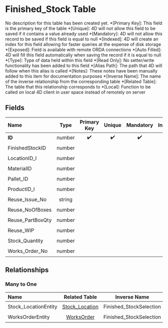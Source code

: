 ﻿# Finished_Stock Table
No description for this table has been created yet.
*[Primary Key]: This field is the primary key of the table
*[Unique]: 4D will not allow this field to be saved if it contains a value already used
*[Mandatory]: 4D will not allow this record to be saved if this field is equal to null
*[Indexed]: 4D will create an index for this field allowing for faster queries at the expense of disk storage
*[Exposed]: Field is available with remote ORDA connections
*[Auto Filled]: 4D will fill this field automatically when saving the record if it is equal to null
*[Type]: Type of data held within this field
*[Read Only]: No setter/write functionality has been added to this field
*[Alias Path]: The path that 4D will follow when this alias is called
*[Notes]: These notes have been manually added to this item for documentation purposes
*[Inverse Name]: The name of the inverse relationship from the corresponding table
*[Related Table]: The table that this relationship corresponds to
*[Local]: Function to be called on local 4D client in user space instead of remotely on server
## Fields

|Name|Type|Primary Key|Unique|Mandatory|Indexed|Exposed|Auto Filled|Notes|
|:---|:---:|:---:|:---:|:---:|:---:|:---:|:---:|:---:|
|**ID**|number|✔️|✔️|✔️|✔️|✔️|✔️||
|FinishedStockID|number||||✔️|✔️|||
|LocationID_l|number||||✔️|✔️|||
|MaterialID|number||||✔️|✔️|||
|Pallet_ID|number|||||✔️|||
|ProductID_l|number||||✔️|✔️|||
|Reuse_Issue_No|string|||||✔️|||
|Reuse_NoOfBoxes|number|||||✔️|||
|Reuse_PartBoxQty|number|||||✔️|||
|Reuse_WIP|number|||||✔️|||
|Stock_Quantity|number|||||✔️|||
|Works_Order_No|number||||✔️|✔️|||

## Relationships
### Many to One

|Name|Related Table|Inverse Name|Exposed|Notes|
|:---|:---:|:---:|:---:|:---:|
|Stock_LocationEntity|[Stock_Location](Stock_Location.md)|Finished_StockSelection|✔️||
|WorksOrderEntity|[WorksOrder](WorksOrder.md)|Finished_StockSelection|✔️||